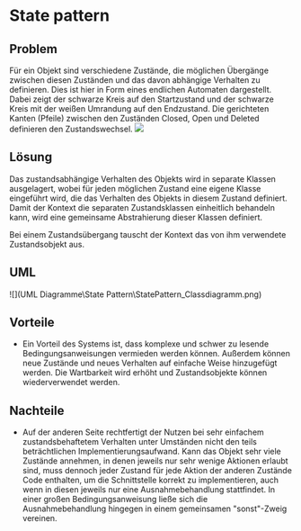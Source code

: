 # State pattern

## Problem
Für ein Objekt sind verschiedene Zustände, die möglichen Übergänge zwischen diesen Zuständen und das davon abhängige Verhalten zu definieren. Dies ist hier in Form eines endlichen Automaten dargestellt. Dabei zeigt der schwarze Kreis auf den Startzustand und der schwarze Kreis mit der weißen Umrandung auf den Endzustand. Die gerichteten Kanten (Pfeile) zwischen den Zuständen Closed, Open und Deleted definieren den Zustandswechsel. 
![](StatePattern_Statechart.png)

## Lösung
Das zustandsabhängige Verhalten des Objekts wird in separate Klassen ausgelagert, wobei für jeden möglichen Zustand eine eigene Klasse eingeführt wird, die das Verhalten des Objekts in diesem Zustand definiert. Damit der Kontext die separaten Zustandsklassen einheitlich behandeln kann, wird eine gemeinsame Abstrahierung dieser Klassen definiert.

Bei einem Zustandsübergang tauscht der Kontext das von ihm verwendete Zustandsobjekt aus. 

## UML
![](UML Diagramme\State Pattern\StatePattern_Classdiagramm.png)

## Vorteile
* Ein Vorteil des Systems ist, dass komplexe und schwer zu lesende Bedingungsanweisungen vermieden werden können. Außerdem können neue Zustände und neues Verhalten auf einfache Weise hinzugefügt werden. Die Wartbarkeit wird erhöht und Zustandsobjekte können wiederverwendet werden.

## Nachteile
* Auf der anderen Seite rechtfertigt der Nutzen bei sehr einfachem zustandsbehaftetem Verhalten unter Umständen nicht den teils beträchtlichen Implementierungsaufwand. Kann das Objekt sehr viele Zustände annehmen, in denen jeweils nur sehr wenige Aktionen erlaubt sind, muss dennoch jeder Zustand für jede Aktion der anderen Zustände Code enthalten, um die Schnittstelle korrekt zu implementieren, auch wenn in diesen jeweils nur eine Ausnahmebehandlung stattfindet. In einer großen Bedingungsanweisung ließe sich die Ausnahmebehandlung hingegen in einem gemeinsamen "sonst"-Zweig vereinen. 